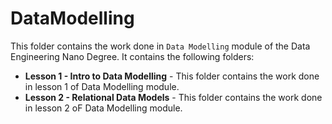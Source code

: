 # DataModelling

This folder contains the work done in `Data Modelling` module of the Data Engineering Nano Degree. It contains the following folders:
* **Lesson 1 - Intro to Data Modelling** - This folder contains the work done in lesson 1 of Data Modelling module.
* **Lesson 2 - Relational Data Models** - This folder contains the work done in lesson 2 oF Data Modelling module.